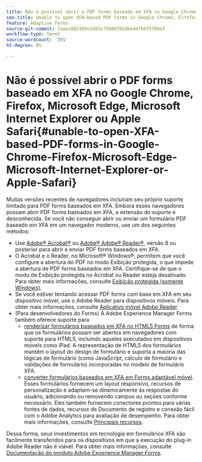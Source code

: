 ```yaml
---
title: Não é possível abrir o PDF forms baseado em XFA no Google Chrome, Firefox, Microsoft Edge, Microsoft Internet Explorer ou Apple Safari
seo-title: Unable to open XFA-based PDF forms in Google Chrome, Firefox, Microsoft Edge, Microsoft Internet Explorer, or Apple Safari
feature: Adaptive Forms
source-git-commit: faaec082169e3d03c75b8d762dbe4d76475766af
workflow-type: tm+mt
source-wordcount: '391'
ht-degree: 0%

---
```



# Não é possível abrir o PDF forms baseado em XFA no Google Chrome, Firefox, Microsoft Edge, Microsoft Internet Explorer ou Apple Safari{#unable-to-open-XFA-based-PDF-forms-in-Google-Chrome-Firefox-Microsoft-Edge-Microsoft-Internet-Explorer-or-Apple-Safari}

Muitas versões recentes de navegadores incluíram seu próprio suporte limitado para PDF forms baseados em XFA. Embora esses navegadores possam abrir PDF forms baseados em XFA, a extensão do suporte é desconhecida. Se você não conseguir abrir ou enviar um formulário PDF baseado em XFA em um navegador moderno, use um dos seguintes métodos:

* Use [Adobe® Acrobat®](https://www.adobe.com/acrobat.html) ou [Adobe® Adobe® Reader®](https://get.adobe.com/reader/), versão 8 ou posterior para abrir e enviar PDF forms baseados em XFA.
* O Acrobat e o Reader, no Microsoft® Windows®, permitem que você configure a abertura do PDF no modo Exibição protegida, o que impede a abertura de PDF forms baseados em XFA. Certifique-se de que o modo de Exibição protegida no Acrobat ou Reader esteja desativado. Para obter mais informações, consulte [Exibição protegida (somente Windows)](https://helpx.adobe.com/in/reader/using/protected-mode-windows.html).
* Se você estiver tentando acessar PDF forms com base em XFA em seu dispositivo móvel, use o Adobe Reader para dispositivos móveis. Para obter mais informações, consulte [Aplicativo móvel Adobe Reader](https://www.adobe.com/in/acrobat/mobile/acrobat-reader.html).
* (Para desenvolvedores do Forms) A Adobe Experience Manager Forms também oferece suporte para
   * [renderizar formulários baseados em XFA no HTML5 Forms](https://experienceleague.adobe.com/docs/experience-manager-65/forms/html5-forms/introduction.html?#key-capabilities-of-html-forms-br) de forma que os formulários possam ser abertos em navegadores com suporte para HTML5, incluindo aqueles executados em dispositivos móveis como iPad. A representação de HTML5 dos formulários mantém o layout do design de formulário e suporta a maioria das lógicas de formulário (como JavaScript, cálculo de formulário e validações de formulário) incorporadas no modelo de formulário XFA.
   * [converter formulários baseados em XFA em Forms adaptável móvel](https://experienceleague.adobe.com/docs/experience-manager-65/forms/adaptive-forms-basic-authoring/creating-adaptive-form.html?#create-an-adaptive-form-based-on-an-xfa-form-template). Esses formulários fornecem um layout responsivo, recursos de personalização e adaptam-se dinamicamente às respostas do usuário, adicionando ou removendo campos ou seções conforme necessário. Eles também fornecem conectores prontos para várias fontes de dados, recursos de Documento de registro e conexão fácil com o Adobe Analytics para avaliação de desempenho. Para obter mais informações, consulte [Principais recursos](https://experienceleague.adobe.com/docs/experience-manager-cloud-service/content/forms/key-features.html).

Dessa forma, seus investimentos em tecnologia em formulários XFA são facilmente transferidos para os dispositivos em que a execução do plug-in Adobe Reader não é viável. Para obter mais informações, consulte [Documentação do produto Adobe Experience Manager Forms](https://experienceleague.adobe.com/docs/experience-manager-cloud-service/content/forms/home.html).
